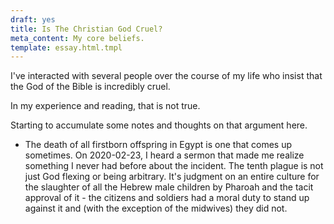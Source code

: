 ```yaml
---
draft: yes
title: Is The Christian God Cruel?
meta_content: My core beliefs.
template: essay.html.tmpl
---
```



I've interacted with several people over the course of my life who insist that
the God of the Bible is incredibly cruel.

In my experience and reading, that is not true.

Starting to accumulate some notes and thoughts on that argument here.

* The death of all firstborn offspring in Egypt is one that comes up sometimes.
  On 2020-02-23, I heard a sermon that made me realize something I never had
  before about the incident. The tenth plague is not just God flexing or being
  arbitrary. It's judgment on an entire culture for the slaughter of all the
  Hebrew male children by Pharoah and the tacit approval of it - the citizens
  and soldiers had a moral duty to stand up against it and (with the exception
  of the midwives) they did not.
